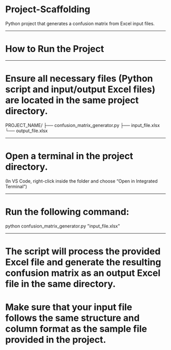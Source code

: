 # Project-Scaffolding
Python project that generates a confusion matrix from Excel input files.

-------------------------------------------------------------------------------------------------------------------
# How to Run the Project
-------------------------------------------------------------------------------------------------------------------
# Ensure all necessary files (Python script and input/output Excel files) are located in the same project directory.

PROJECT_NAME/
├── confusion_matrix_generator.py
├── input_file.xlsx
└── output_file.xlsx

-------------------------------------------------------------------------------------------------------------------
# Open a terminal in the project directory.
(In VS Code, right-click inside the folder and choose “Open in Integrated Terminal”)

-------------------------------------------------------------------------------------------------------------------
# Run the following command:
python confusion_matrix_generator.py "input_file.xlsx"

-------------------------------------------------------------------------------------------------------------------
# The script will process the provided Excel file and generate the resulting confusion matrix as an output Excel file in the same directory.

# Make sure that your input file follows the same structure and column format as the sample file provided in the project.

